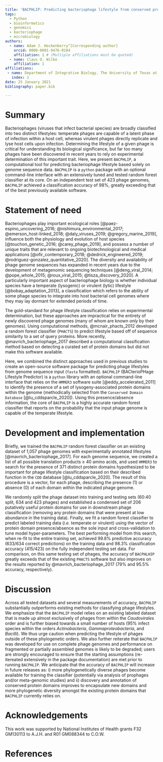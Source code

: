 ```yaml
---
title: 'BACPHLIP: Predicting bacteriophage lifestyle from conserved protein domains'
tags:
  - Python
  - bioinformatics
  - genomics
  - bacteriophage
  - microbiology
authors:
  - name: Adam J. Hockenberry^[Corresponding author]
    orcid: 0000-0001-9476-0104
    affiliation: 1 # (Multiple affiliations must be quoted)
  - name: Claus O. Wilke
    affiliation: 1
affiliations:
 - name: Department of Integrative Biology, The University of Texas at Austin
   index: 1
date: 25 January 2021
bibliography: paper.bib

---
```


# Summary
Bacteriophages (viruses that infect bacterial species) are broadly classified
into two distinct lifestyles: temperate phages are capable of a latent phase of
infection within a host cell, whereas virulent phages directly replicate and
lyse host cells upon infection. Determining the lifestyle of a given phage is
critical for understanding its biological significance, but far too many phages
have been discovered in recent years to rely on experimental determination of
this important trait. Here, we present `BACPHLIP`, a computational tool for
predicting bacteriophage lifestyle based solely on genome sequence data.
`BACPHLIP` is a `python` package with an optional command-line interface with
an extensively tuned and tested random forest classifier at its core. On an
independent test set of 423 phage genomes, `BACPHLIP` achieved a classification
accuracy of 98%, greatly exceeding that of the best previously available
software. 

# Statement of need

Bacteriophages play important ecological roles [@paez-espino_uncovering_2016;
@nishimura_environmental_2017; @emerson_host-linked_2018; @daly_viruses_2019;
@gregory_marine_2019], influence both the physiology and evolution of host
species [@touchon_genetic_2016; @carey_phage_2019], and possess a number of
unique traits that are relevant to ongoing biotechnological and medical
applications [@ofir_contemporary_2018; @dedrick_engineered_2019;
@rodriguez-gonzalez_quantitative_2020]. The diversity and availability of phage
genome sequences has expanded in recent years due to the development of
metagenomic sequencing techniques [@deng_viral_2014; @pope_whole_2015;
@roux_viral_2015; @tisza_discovery_2020]. A particularly important aspect of
bacteriophage biology is whether individual species have a temperate (lysogenic) or
virulent (lytic) lifestyle [@bobay_adaptation_2013], a classification which
refers to the ability of some phage species to integrate into host bacterial cell
genomes where they may lay dormant for extended periods of time.

The gold-standard for phage lifestyle classification relies on experimental
determination, but these approaches are impractical for the entirety of newly
discovered phage genomes (many of whom are known *only* by their genomes).
Using computational methods, @mcnair_phacts_2012 developed a random forest
classifier (`PHACTS`) to predict lifestyle based off of sequence similarity to
a set of query proteins. More recently, @mavrich_bacteriophage_2017 described a
computational classification method based on detecting a curated set of protein
domains but did not make this software available.

Here, we combined the distinct approaches used in previous studies to create an
open-source software package for predicting phage lifestyles from genome
sequence input (`fasta` formatted). `BACPHLIP` (BACterioPHage LIfestyle
Predictor) is a `python` library with an optional command-line interface that
relies on the `HMMER3` software suite [@eddy_accelerated_2011] to identify the
presence of a set of lysogeny-associated protein domains within the genome
(methodically selected from the `Conserved Domain Database`
[@lu_cddsparcle_2020]). Using this presence/absence information, the core of
`BACPHLIP` is a highly accurate random forest classifier that reports on the
probability that the input phage genome is capable of the temperate lifestyle.

# Development and implementation

Briefly, we trained the `BACPHLIP` random forest classifier on an existing
dataset of 1,057 phage genomes with experimentally annotated lifestyles
[@mavrich_bacteriophage_2017]. For each genome sequence, we created a list of
all possible translation products $\geq$ 40 amino acids, and used `HMMER3` to
search for the presence of 371 distinct protein domains hypothesized to be
important for phage lifestyle classification based on their described function
in the `CDD` database [@lu_cddsparcle_2020]. The result of this procedure is a
vector, for each phage, describing the presence (1) or absence (0) of each
domain within the indicated phage genome.

We randomly split the phage dataset into training and testing sets (60:40
split, 634 and 423 phages) and established a condensed set of 206 putatively
useful protein domains for use in downstream phage classification (removing any
protein domains that were present at low abundance in the training data).
Finally, we fit a random forest classifier to predict labeled training data
(*i.e.* temperate or virulent) using the vector of protein domain
presence/absence as the sole input and cross-validation to tune model
hyper-parameters. The best performing model from this search, when re-fit to
the entire training set, achieved 99.8% predictive accuracy (633/634 correct
predictions) on the training data and 98.3% classification accuracy (415/423)
on the fully independent testing set data. For comparison, on this same testing
set of phages, the accuracy of `BACPHLHIP` greatly exceeds that of the existing
`PHACTS` software but also improves on the results reported by
@mavrich_bacteriophage_2017 (79% and 95.5% accuracy, respectively).

# Discussion

Across all tested datasets and several measurements of accuracy, `BACPHLIP`
substantially outperforms existing methods for classifying phage lifestyles. We
emphasize that the `BACPHLIP` model relies on an existing labeled dataset that
is made up almost exclusively of phages from within the *Caudovirales* order
and is further biased towards a small number of hosts (95% infect species
within the orders *Actinobacteria*, *Gammaproteobacteria*, and *Bacilli*). We
thus urge caution when predicting the lifestyle of phages outside of these
phylogenetic orders. We also further reiterate that `BACPHLIP` was developed
for use on complete phage genomes and performance on fragmented or partially
assembled genomes is likely to be degraded; users are strongly encouraged to
ensure that the starting assumptions (re-itereated extensively in the package
documentation) are met prior to running `BACPHLIP`. We anticipate that the
accuracy of `BACPHLIP` will increase in future releases as: i) more
phylogenetically diverse phages become available for training the classifier
(potentially via analysis of prophages and/or meta-genomic studies) and ii)
discovery and annotation of conserved protein domains improves to encapsulate
new domains and more phylogenetic diversity amongst the existing protein
domains that `BACPHLIP` currently relies on.

# Acknowledgements

This work was supported by National Institutes of Health grants F32
GM130113 to A.J.H. and R01 GM088344 to C.O.W.

# References

